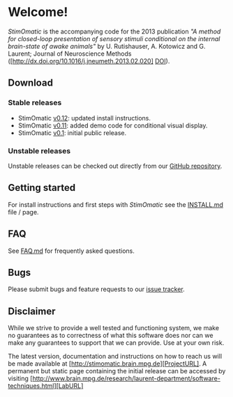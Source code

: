 # Welcome! #

*StimOmatic* is the accompanying code for the 2013 publication *"A method for closed-loop presentation of sensory stimuli conditional on the internal brain-state of awake animals"* by U. Rutishauser, A. Kotowicz and G. Laurent; Journal of Neuroscience Methods ([http://dx.doi.org/10.1016/j.jneumeth.2013.02.020] [DOI]).

## Download ##
### Stable releases ###
- StimOmatic [v0.12][v0.12]: updated install instructions.
- StimOmatic [v0.11][v0.11]: added demo code for conditional visual display.
- StimOmatic [v0.1][v0.1]: initial public release.  

### Unstable releases ###
Unstable releases can be checked out directly from our [GitHub repository][repo].

## Getting started ##
For install instructions and first steps with *StimOmatic* see the [INSTALL.md](INSTALL.md) file / page.  

## FAQ ##
See [FAQ.md](FAQ.md) for frequently asked questions.

## Bugs ##
Please submit bugs and feature requests to our [issue tracker][Bugs].

## Disclaimer ##
While we strive to provide a well tested and functioning system, we make no guarantees as to correctness of what this software does nor can we make any guarantees to support that we can provide. Use at your own risk.  

The latest version, documentation and instructions on how to reach us will be made available at [http://stimomatic.brain.mpg.de][ProjectURL]. A permanent but static page containing the initial release can be accessed by visiting [http://www.brain.mpg.de/research/laurent-department/software-techniques.html][LabURL]

[v0.12]: https://github.com/StimOmatic/StimOmatic/archive/v0.12.zip
[v0.11]: https://github.com/StimOmatic/StimOmatic/archive/v0.11.zip
[v0.1]: https://github.com/StimOmatic/StimOmatic/archive/v0.1.zip
[repo]: https://github.com/StimOmatic/StimOmatic
[DOI]: http://dx.doi.org/10.1016/j.jneumeth.2013.02.020
[LabURL]: http://www.brain.mpg.de/research/laurent-department/software-techniques.html
[ProjectURL]: http://stimomatic.brain.mpg.de/
[Bugs]: https://github.com/StimOmatic/StimOmatic/issues
